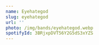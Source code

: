 ```yaml
---
name: Eyehategod
slug: eyehategod
url: ''
photo: /img/bands/eyehategod.webp
spotifyId: 3BRjxpDVT56Y2G5dS3xYZS
---
```

